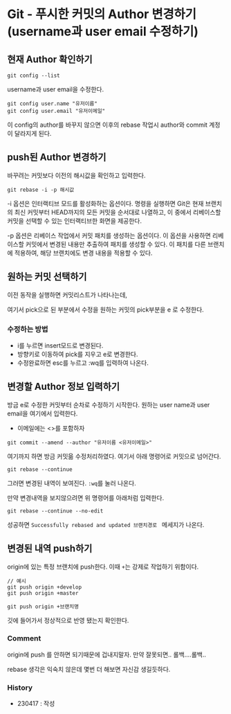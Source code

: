 # Git - 푸시한 커밋의 Author 변경하기(username과 user email 수정하기)

## 현재 Author 확인하기
```
git config --list
```
username과 user email을 수정한다.

```
git config user.name "유저이름"
git config user.email "유저이메일"
```
이 config의 author를 바꾸지 않으면 이후의 rebase 작업시 author와 commit 계정이 달라지게 된다.

## push된  Author 변경하기
바꾸려는 커밋보다 이전의 해시값을 확인하고 입력한다.

```
git rebase -i -p 해시값
```
-i 옵션은 인터랙티브 모드를 활성화하는 옵션이다. 명령을 실행하면 Git은 현재 브랜치의 최신 커밋부터 HEAD까지의 모든 커밋을 순서대로 나열하고, 이 중에서 리베이스할 커밋을 선택할 수 있는 인터랙티브한 화면을 제공한다.

-p 옵션은 리베이스 작업에서 커밋 패치를 생성하는 옵션이다. 이 옵션을 사용하면 리베이스할 커밋에서 변경된 내용만 추출하여 패치를 생성할 수 있다. 이 패치를 다른 브랜치에 적용하여, 해당 브랜치에도 변경 내용을 적용할 수 있다.

## 원하는 커밋 선택하기
이전 동작을 실행하면 커밋리스트가 나타나는데,

여기서 pick으로 된 부분에서 수정을 원하는 커밋의 pick부분을 e 로 수정한다.

### 수정하는 방법
- i를 누르면 insert모드로 변경된다.
- 방향키로 이동하여 pick를 지우고 e로 변경한다.
- 수정완료하면 esc를 누르고 :wq를 입력하여 나온다.

## 변경할 Author 정보 입력하기
방금 e로 수정한 커밋부터 순차로 수정하기 시작한다.
원하는 user name과 user email을 여기에서 입력한다.

- 이메일에는 <>를 포함하자
```
git commit --amend --author "유저이름 <유저이메일>"
```

여기까지 하면 방금 커밋읆 수정처리하였다.
여기서 아래 명령어로 커밋으로 넘어간다.
```
git rebase --continue
```
그러면 변경된 내역이 보여진다. `:wq`를 눌러 나온다.

만약 변경내역을 보지않으려면 위 명령어를 아래처럼 입력한다.
```
git rebase --continue --no-edit
```
성공하면 `Successfully rebased and updated 브랜치경로 ` 메세지가 나온다.

## 변경된 내역 push하기
origin에 있는 특정 브랜치에 push한다.
이때 `+`는 강제로 작업하기 위함이다.

```
// 예시
git push origin +develop
git push origin +master

git push origin +브랜치명
```

깃에 들어가서 정상적으로 반영 됐는지 확인한다.




### Comment
origin에 push 를 안하면 되기때문에 겁내지말자.
만약 잘못되면.. 롤백....롤백..

rebase 생각은 익숙치 않은데 몇번 더 해보면 자신감 생길듯하다.


### History
- 230417 : 작성
